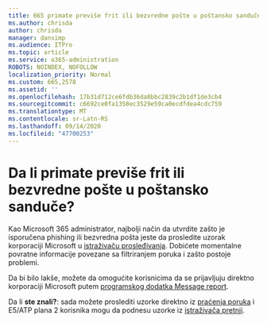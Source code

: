```yaml
---
title: 665 primate previše frit ili bezvredne pošte u poštansko sanduče?
ms.author: chrisda
author: chrisda
manager: dansimp
ms.audience: ITPro
ms.topic: article
ms.service: o365-administration
ROBOTS: NOINDEX, NOFOLLOW
localization_priority: Normal
ms.custom: 665,2578
ms.assetid: ''
ms.openlocfilehash: 17b31d712ce6fdb36da8bbc2839c2b1df1de3cb4
ms.sourcegitcommit: c6692ce0fa1358ec3529e59ca0ecdfdea4cdc759
ms.translationtype: MT
ms.contentlocale: sr-Latn-RS
ms.lasthandoff: 09/14/2020
ms.locfileid: "47700253"
---
```

# <a name="are-you-receiving-too-much-phish-or-spam-in-your-mailbox"></a>Da li primate previše frit ili bezvredne pošte u poštansko sanduče?

Kao Microsoft 365 administrator, najbolji način da utvrdite zašto je isporučena phishing ili bezvredna pošta jeste da prosledite uzorak korporaciji Microsoft u [istraživaču prosleđivanja](https://protection.office.com/reportsubmission). Dobićete momentalne povratne informacije povezane sa filtriranjem poruka i zašto postoje problemi.

Da bi bilo lakše, možete da omogućite korisnicima da se prijavljuju direktno korporaciji Microsoft putem [programskog dodatka Message report](https://appsource.microsoft.com/product/office/WA104381180?src=office&tab=Overview).

Da li **ste znali?**: sada možete proslediti uzorke direktno iz [praćenja poruka](https://protection.office.com/messagetrace) i E5/ATP plana 2 korisnika mogu da podnesu uzorke iz [istraživača pretnji](https://docs.microsoft.com/microsoft-365/security/office-365-security/threat-explorer).
